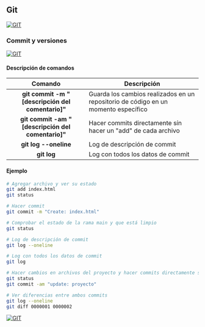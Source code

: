 ## Git
[![GIT](https://img.shields.io/badge/GIT-F05032?style=for-the-badge&logo=GIT&logoColor=white&labelColor=101010)](https://github.com/Alberto-mt/Terminal_de_comandos/blob/main/Git/index.md)

### Commit y versiones
[![GIT](https://img.shields.io/badge/COMMIT_Y_VERSIONES-447ac0?style=for-the-badge&logo=GIT&logoColor=white&labelColor=101010)](https://github.com/Alberto-mt/Terminal_de_comandos/blob/main/Git/categories/Commit_y_versiones.md)

#### Descripción de comandos
| Comando  | Descripción  |
|:-:|---|
| **git commit -m "\[descripción del comentario\]"**  | Guarda los cambios realizados en un repositorio de código en un momento específico |
| **git commit -am "\[descripción del comentario\]"**  | Hacer commits directamente sín hacer un "add" de cada archivo |
| **git log --oneline**  | Log de descripción de commit |
| **git log**  | Log con todos los datos de commit |

#### Ejemplo
```bash
# Agregar archivo y ver su estado
git add index.html
git status

# Hacer commit
git commit -m "Create: index.html"

# Comprobar el estado de la rama main y que está limpio
git status

# Log de descripción de commit
git log --oneline

# Log con todos los datos de commit
git log

# Hacer cambios en archivos del proyecto y hacer commits directamente sín hacer un "add" de cada archivo
git status
git commit -am "update: proyecto"

# Ver diferencias entre ambos commits
git log --oneline
git diff 0000001 0000002
```

[![GIT](https://img.shields.io/badge/COMMIT_Y_VERSIONES-447ac0?style=for-the-badge&label=&#9650;&logoColor=white&labelColor=101010)](https://github.com/Alberto-mt/Terminal_de_comandos/blob/main/Git/categories/Commit_y_versiones.md)
